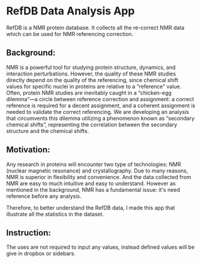 # RefDB Data Analysis App

RefDB is a NMR protein database. It collects all the re-correct NMR data which can be used for NMR referencing correction. 

## Background: 
NMR is a powerful tool for studying protein structure, dynamics, and interaction perturbations. However, the quality of these NMR studies directly depend on the quality of the referencing, since chemical shift values for specific nuclei in proteins are relative to a “reference” value. Often, protein NMR studies are inevitably caught in a “chicken-egg dilemma”—a circle between reference correction and assignment: a correct reference is required for a decent assignment, and a coherent assignment is needed to validate the correct referencing. 
We are developing an analysis that circumvents this dilemma utilizing a phenomenon known as “secondary chemical shifts”, representing the correlation between the secondary structure and the chemical shifts. 

## Motivation:
Any research in proteins will encounter two type of technologies: NMR (nuclear magnetic resonance) and crystallography. Due to many reasons, NMR is superior in flexibility and convenience. And the data collected from NMR are easy to much intuitive and easy to understand. However as mentioned in the background, NMR has a fundamental issue: it's need reference before any analysis. 

Therefore, to better understand the RefDB data, I made this app that illustrate all the statistics in the dataset. 

## Instruction:
The uses are not required to input any values, instead defined values will be give in dropbox or sidebars. 



